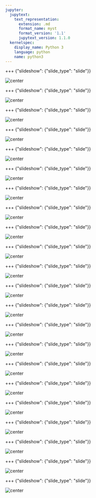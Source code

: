 ```yaml
---
jupyter:
  jupytext:
    text_representation:
      extension: .md
      format_name: myst
      format_version: '1.1'
      jupytext_version: 1.1.0
  kernelspec:
    display_name: Python 3
    language: python
    name: python3
---
```


+++ {"slideshow": {"slide_type": "slide"}}

![center](https://github.com/IBMDeveloperMEA/YPDL-Identify-Handwritten-Digits-using-CNN-with-TensorFlow/blob/main/images/slide_images/Slide1.png?raw=true)

+++ {"slideshow": {"slide_type": "slide"}}

![center](https://github.com/IBMDeveloperMEA/YPDL-Identify-Handwritten-Digits-using-CNN-with-TensorFlow/blob/main/images/slide_images/Slide2.png?raw=true)

+++ {"slideshow": {"slide_type": "slide"}}

![center](https://github.com/IBMDeveloperMEA/YPDL-Identify-Handwritten-Digits-using-CNN-with-TensorFlow/blob/main/images/slide_images/Slide3.png?raw=true)

+++ {"slideshow": {"slide_type": "slide"}}

![center](https://github.com/IBMDeveloperMEA/YPDL-Identify-Handwritten-Digits-using-CNN-with-TensorFlow/blob/main/images/slide_images/Slide4.png?raw=true)

+++ {"slideshow": {"slide_type": "slide"}}

![center](https://github.com/IBMDeveloperMEA/YPDL-Identify-Handwritten-Digits-using-CNN-with-TensorFlow/blob/main/images/slide_images/Slide5.png?raw=true)

+++ {"slideshow": {"slide_type": "slide"}}

![center](https://github.com/IBMDeveloperMEA/YPDL-Identify-Handwritten-Digits-using-CNN-with-TensorFlow/blob/main/images/slide_images/Slide6.png?raw=true)

+++ {"slideshow": {"slide_type": "slide"}}

![center](https://github.com/IBMDeveloperMEA/YPDL-Identify-Handwritten-Digits-using-CNN-with-TensorFlow/blob/main/images/slide_images/Slide7.png?raw=true)

+++ {"slideshow": {"slide_type": "slide"}}

![center](https://github.com/IBMDeveloperMEA/YPDL-Identify-Handwritten-Digits-using-CNN-with-TensorFlow/blob/main/images/slide_images/Slide8.png?raw=true)

+++ {"slideshow": {"slide_type": "slide"}}

![center](https://github.com/IBMDeveloperMEA/YPDL-Identify-Handwritten-Digits-using-CNN-with-TensorFlow/blob/main/images/slide_images/Slide9.png?raw=true)

+++ {"slideshow": {"slide_type": "slide"}}

![center](https://github.com/IBMDeveloperMEA/YPDL-Identify-Handwritten-Digits-using-CNN-with-TensorFlow/blob/main/images/slide_images/Slide10.png?raw=true)

+++ {"slideshow": {"slide_type": "slide"}}

![center](https://github.com/IBMDeveloperMEA/YPDL-Identify-Handwritten-Digits-using-CNN-with-TensorFlow/blob/main/images/slide_images/Slide11.png?raw=true)

+++ {"slideshow": {"slide_type": "slide"}}

![center](https://github.com/IBMDeveloperMEA/YPDL-Identify-Handwritten-Digits-using-CNN-with-TensorFlow/blob/main/images/slide_images/Slide12.png?raw=true)

+++ {"slideshow": {"slide_type": "slide"}}

![center](https://github.com/IBMDeveloperMEA/YPDL-Identify-Handwritten-Digits-using-CNN-with-TensorFlow/blob/main/images/slide_images/Slide13.png?raw=true)

+++ {"slideshow": {"slide_type": "slide"}}

![center](https://github.com/IBMDeveloperMEA/YPDL-Identify-Handwritten-Digits-using-CNN-with-TensorFlow/blob/main/images/slide_images/Slide14.png?raw=true)

+++ {"slideshow": {"slide_type": "slide"}}

![center](https://github.com/IBMDeveloperMEA/YPDL-Identify-Handwritten-Digits-using-CNN-with-TensorFlow/blob/main/images/slide_images/Slide15.png?raw=true)

+++ {"slideshow": {"slide_type": "slide"}}

![center](https://github.com/IBMDeveloperMEA/YPDL-Identify-Handwritten-Digits-using-CNN-with-TensorFlow/blob/main/images/slide_images/Slide16.png?raw=true)

+++ {"slideshow": {"slide_type": "slide"}}

![center](https://github.com/IBMDeveloperMEA/YPDL-Identify-Handwritten-Digits-using-CNN-with-TensorFlow/blob/main/images/slide_images/Slide17.png?raw=true)

+++ {"slideshow": {"slide_type": "slide"}}

![center](https://github.com/IBMDeveloperMEA/YPDL-Identify-Handwritten-Digits-using-CNN-with-TensorFlow/blob/main/images/slide_images/Slide18.png?raw=true)

+++ {"slideshow": {"slide_type": "slide"}}

![center](https://github.com/IBMDeveloperMEA/YPDL-Identify-Handwritten-Digits-using-CNN-with-TensorFlow/blob/main/images/slide_images/Slide19.png?raw=true)

+++ {"slideshow": {"slide_type": "slide"}}

![center](https://github.com/IBMDeveloperMEA/YPDL-Identify-Handwritten-Digits-using-CNN-with-TensorFlow/blob/main/images/slide_images/Slide20.png?raw=true)

+++ {"slideshow": {"slide_type": "slide"}}

![center](https://github.com/IBMDeveloperMEA/YPDL-Identify-Handwritten-Digits-using-CNN-with-TensorFlow/blob/main/images/slide_images/Slide21.png?raw=true)

+++ {"slideshow": {"slide_type": "slide"}}

![center](https://github.com/IBMDeveloperMEA/YPDL-Identify-Handwritten-Digits-using-CNN-with-TensorFlow/blob/main/images/slide_images/Slide22.png?raw=true)

